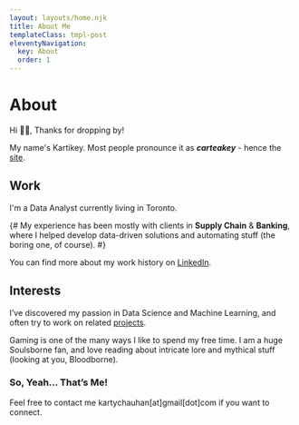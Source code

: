 ```yaml
---
layout: layouts/home.njk
title: About Me
templateClass: tmpl-post
eleventyNavigation:
  key: About
  order: 1
---
```

<h1>About</h1>
Hi 👋🏼, Thanks for dropping by!

My name's Kartikey. Most people pronounce it as **_carteakey_** - hence the [site](https://carteakey.dev).

## Work
I'm a Data Analyst currently living in Toronto.

{# My experience has been mostly with clients in **Supply Chain** & **Banking**, where I helped develop data-driven solutions and automating stuff (the boring one, of course). #}

You can find more about my work history on [LinkedIn](https://www.linkedin.com/in/kartikeychauhan).

## Interests 

I’ve discovered my passion in Data Science and Machine Learning, and often try to work on related [projects](https://github.com/carteakey). 

Gaming is one of the many ways I like to spend my free time. I am a huge Soulsborne fan, and love reading about intricate lore and mythical stuff (looking at you, Bloodborne).

### So, Yeah… That’s Me!
Feel free to contact me kartychauhan[at]gmail[dot]com if you want to connect.
